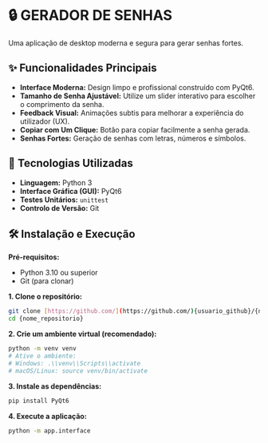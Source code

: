# 🔒 GERADOR DE SENHAS

Uma aplicação de desktop moderna e segura para gerar senhas fortes.

## ✨ Funcionalidades Principais

* **Interface Moderna:** Design limpo e profissional construído com PyQt6.
* **Tamanho de Senha Ajustável:** Utilize um slider interativo para escolher o comprimento da senha.
* **Feedback Visual:** Animações subtis para melhorar a experiência do utilizador (UX).
* **Copiar com Um Clique:** Botão para copiar facilmente a senha gerada.
* **Senhas Fortes:** Geração de senhas com letras, números e símbolos.

## 🚀 Tecnologias Utilizadas

* **Linguagem:** Python 3
* **Interface Gráfica (GUI):** PyQt6
* **Testes Unitários:** `unittest`
* **Controlo de Versão:** Git

## 🛠️ Instalação e Execução

**Pré-requisitos:**

* Python 3.10 ou superior
* Git (para clonar)

**1. Clone o repositório:**

```bash
git clone [https://github.com/](https://github.com/){usuario_github}/{nome_repositorio}.git
cd {nome_repositorio}
```

**2. Crie um ambiente virtual (recomendado):**

```bash
python -m venv venv
# Ative o ambiente:
# Windows: .\\venv\\Scripts\\activate
# macOS/Linux: source venv/bin/activate
```

**3. Instale as dependências:**

```bash
pip install PyQt6
```

**4. Execute a aplicação:**

```bash
python -m app.interface
```
